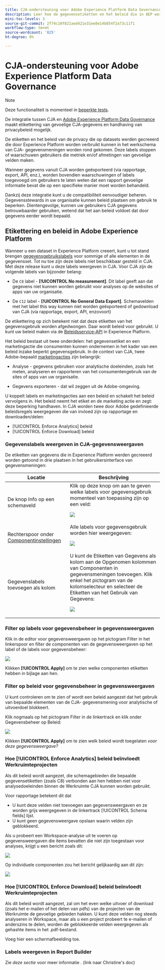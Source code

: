 ```yaml
---
title: CJA-ondersteuning voor Adobe Experience Platform Data Governance
description: Leer hoe de gegevensetiketten en het beleid die in AEP worden bepaald rapportering in CJA beïnvloeden.
mini-toc-levels: 3
source-git-commit: 2f74c10f821aed421e31ee8e14b854f2a73c11f1
workflow-type: tm+mt
source-wordcount: '825'
ht-degree: 0%

---
```



# CJA-ondersteuning voor Adobe Experience Platform Data Governance

>[!NOTE]
>
>Deze functionaliteit is momenteel in [beperkte tests](/help/release-notes/releases.md).

De integratie tussen CJA en [Adobe Experience Platform Data Governance](https://experienceleague.adobe.com/docs/experience-platform/data-governance/home.html?lang=en) maakt etikettering van gevoelige CJA-gegevens en handhaving van privacybeleid mogelijk.

De etiketten en het beleid van de privacy die op datasets werden gecreeerd die door Experience Platform worden verbruikt kunnen in het werkschema van CJA- gegevensmeningen worden rond gekomen. Deze labels stoppen of waarschuwen gebruikers die metriek en/of afmetingen van gevoelige velden maken.

Wanneer gegevens vanuit CJA worden geëxporteerd (via rapportage, export, API, enz.), worden bovendien waarschuwingen of labels toegevoegd om gebruikers te laten weten dat een rapport gevoelige informatie bevat die op een specifieke manier moet worden behandeld.

Dankzij deze integratie kunt u de compatibiliteit eenvoudiger beheren. Gegevensstewards in uw organisatie kunnen beleid plaatsen om gebruik te beperken. Dientengevolge, kunnen uw gebruikers CJA gegevens betrouwbaarder gebruiken, wetend dat het aan beleid voldoet dat door gegevens eerder wordt bepaald.

## Etikettering en beleid in Adobe Experience Platform

Wanneer u een dataset in Experience Platform creeert, kunt u tot stand brengen [gegevensgebruikslabels](https://experienceleague.adobe.com/docs/experience-platform/data-governance/labels/reference.html?lang=en) voor sommige of alle elementen in de gegevensset. Tot nu toe zijn deze labels niet beschikbaar gesteld in CJA. Met deze release kunt u deze labels weergeven in CJA. Voor CJA zijn de volgende labels van bijzonder belang:

* De `C8` label - **[!UICONTROL No measurement]**. Dit label geeft aan dat gegevens niet kunnen worden gebruikt voor analyses op de websites of apps van uw organisatie.

* De `C12` label - **[!UICONTROL No General Data Export]**. Schemavelden met het label this way kunnen niet worden geëxporteerd of gedownload van CJA (via rapportage, export, API, enzovoort)

De etikettering op zich betekent niet dat deze etiketten van het gegevensgebruik worden afgedwongen. Daar wordt beleid voor gebruikt. U kunt uw beleid maken via de [Beleidsservice-API](https://experienceleague.adobe.com/docs/experience-platform/data-governance/api/overview.html?lang=en) in Experience Platform.

Het beleid bestaat uit twee onderdelen: het gegevensetiket en een marketingactie die consumenten kunnen ondernemen in het kader van een beleid inzake beperkt gegevensgebruik. In de context van CJA, twee Adobe-bepaald [marketingacties](https://experienceleague.adobe.com/docs/experience-platform/data-governance/policies/overview.html?lang=en#appendix) zijn belangrijk:

* Analyse - gegevens gebruiken voor analytische doeleinden, zoals het meten, analyseren en rapporteren van het consumentengebruik van de sites of apps van uw organisatie.

* Gegevens exporteren - dat wil zeggen uit de Adobe-omgeving.

U koppelt labels en marketingacties aan een beleid en schakelt het beleid vervolgens in. Het beleid neemt het etiket en de marketing actie en zegt: deze beperking handhaven. In CJA worden twee door Adobe gedefinieerde beleidsregels weergegeven die van invloed zijn op rapportage en downloaden/delen:

* [!UICONTROL Enforce Analytics] beleid
* [!UICONTROL Enforce Download] beleid

### Gegevenslabels weergeven in CJA-gegevensweergaven

De etiketten van gegevens die in Experience Platform werden gecreeerd worden getoond in drie plaatsen in het gebruikersinterface van gegevensmeningen:

| Locatie | Beschrijving |
| --- | --- |
| De knop Info op een schemaveld | Klik op deze knop om aan te geven welke labels voor gegevensgebruik momenteel van toepassing zijn op een veld:<p>![](assets/data-label-left.png) |
| Rechterspoor onder [Componentinstellingen](/help/data-views/component-settings/overview.md) | Alle labels voor gegevensgebruik worden hier weergegeven:<p>![](assets/data-label-right.png) |
| Gegevenslabels toevoegen als kolom | U kunt de Etiketten van Gegevens als kolom aan de Opgenomen kolommen van Componenten in gegevensmeningen toevoegen. Klik enkel het pictogram van de kolomselecteur en selecteer de Etiketten van het Gebruik van Gegevens:<p>![](assets/data-label-column.png) |

### Filter op labels voor gegevensbeheer in gegevensweergaven

Klik in de editor voor gegevensweergaven op het pictogram Filter in het linkerspoor en filter de componenten van de gegevensweergaven op het label of de labels voor gegevensbeheer:

![](assets/filter-labels.png)

Klikken **[!UICONTROL Apply]** om te zien welke componenten etiketten hebben in bijlage aan hen.

### Filter op beleid voor gegevensbeheer in gegevensweergaven

U kunt controleren om te zien of wordt een beleid aangezet dat het gebruik van bepaalde elementen van de CJA- gegevensmening voor analytische of uitvoerdoel blokkeert.

Klik nogmaals op het pictogram Filter in de linkertrack en klik onder Gegevensbeheer op Beleid:

![](assets/filter-policies.png)

Klikken **[!UICONTROL Apply]** om te zien welk beleid wordt toegelaten _voor deze gegevensweergave?_

### Hoe [!UICONTROL Enforce Analytics] beleid beïnvloedt Werkruimteprojecten

Als dit beleid wordt aangezet, die schemagebieden die bepaalde gegevensetiketten (zoals C8) verbonden aan hen hebben niet voor analysedoeleinden binnen de Werkruimte CJA kunnen worden gebruikt.

Voor rapportage betekent dit dat

* U kunt deze velden niet toevoegen aan gegevensweergaven en ze worden grijs weergegeven in de linkertrack [!UICONTROL Schema fields] lijst.
* U kunt geen gegevensweergave opslaan waarin velden zijn geblokkeerd.

Als u probeert een Workspace-analyse uit te voeren op gegevensweergaven die items bevatten die niet zijn toegestaan voor analyses, krijgt u een bericht zoals dit:

![](assets/policy-enforce.png)

Op individuele componenten zou het bericht gelijkaardig aan dit zijn:

![](assets/policy-enforce2.png)

### Hoe [!UICONTROL Enforce Download] beleid beïnvloedt Werkruimteprojecten

Als dit beleid wordt aangezet, zal om het even welke uitvoer of download (zoals het e-mailen of het delen van pdfs) van de projecten van de Werkruimte de gevoelige gebieden hakken. U kunt deze velden nog steeds analyseren in Workspace, maar als u een project probeert te e-mailen of anderszins te delen, worden de geblokkeerde velden weergegeven als gehashte items in het .pdf-bestand.

Voeg hier een schermafbeelding toe.

### Labels weergeven in Report Builder

Zie _deze sectie_ voor meer informatie . (link naar Christine&#39;s doc)
